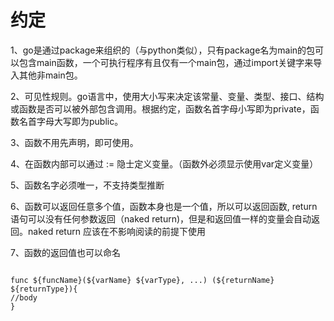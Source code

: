 # 约定
1、go是通过package来组织的（与python类似），只有package名为main的包可以包含main函数，一个可执行程序有且仅有一个main包，通过import关键字来导入其他非main包。

2、可见性规则。go语言中，使用大小写来决定该常量、变量、类型、接口、结构或函数是否可以被外部包含调用。根据约定，函数名首字母小写即为private，函数名首字母大写即为public。

3、函数不用先声明，即可使用。

4、在函数内部可以通过 := 隐士定义变量。（函数外必须显示使用var定义变量）

5、函数名字必须唯一，不支持类型推断

6、函数可以返回任意多个值，函数本身也是一个值，所以可以返回函数, return 语句可以没有任何参数返回（naked return)，但是和返回值一样的变量会自动返回。naked return 应该在不影响阅读的前提下使用

7、函数的返回值也可以命名

``` func定义

func ${funcName}(${varName} ${varType}, ...) (${returnName} ${returnType}){
//body
}

```
